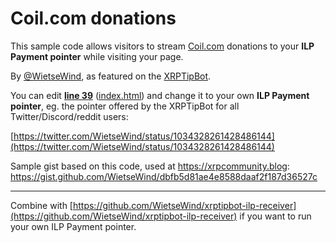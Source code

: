 # Coil.com donations

This sample code allows visitors to stream [Coil.com](https://coil.com) donations to your **ILP Payment pointer** while visiting your page.

By [@WietseWind](https://wietse.com), as featured on the [XRPTipBot](https://xrptipbot.com).

You can edit **[line 39](https://github.com/WietseWind/coil-stream-donation/blob/master/index.html#L39)** ([index.html](https://github.com/WietseWind/coil-stream-donation/blob/master/index.html#L39)) and change it to your own **ILP Payment pointer**, eg. the pointer offered by the XRPTipBot for all Twitter/Discord/reddit users:

[https://twitter.com/WietseWind/status/1034328261428486144](https://twitter.com/WietseWind/status/1034328261428486144)

Sample gist based on this code, used at https://xrpcommunity.blog: 
https://gist.github.com/WietseWind/dbfb5d81ae4e8588daaf2f187d36527c

---

Combine with [https://github.com/WietseWind/xrptipbot-ilp-receiver](https://github.com/WietseWind/xrptipbot-ilp-receiver) if you want to run your own ILP Payment pointer.  
